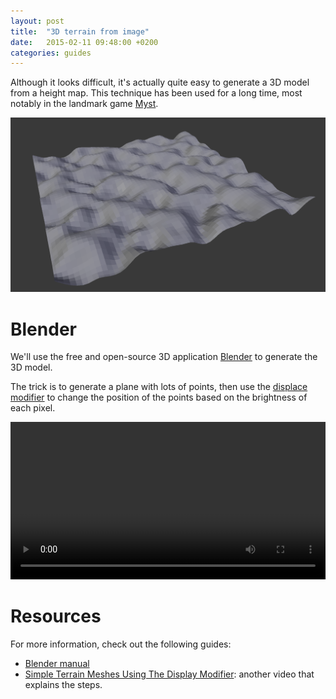 ```yaml
---
layout: post
title:  "3D terrain from image"
date:   2015-02-11 09:48:00 +0200
categories: guides
---
```

Although it looks difficult, it's actually quite easy to generate a 3D model from a height map. This technique has been used for a long time, most notably in the landmark game [Myst](https://en.wikipedia.org/wiki/Myst).

![Screenshot from a surface in Blender](/media/posts/2015-02-11-3d-terrain-from-image/surface-blender.png)

# Blender

We'll use the free and open-source 3D application [Blender](https://www.blender.org/) to generate the 3D model.

The trick is to generate a plane with lots of points, then use the [displace modifier](https://docs.blender.org/manual/en/latest/modeling/modifiers/deform/displace.html) to change the position of the points based on the brightness of each pixel.

 <video width="100%" controls>
    <source src="/media/posts/2015-02-11-3d-terrain-from-image/blender-displace-modifier.mp4" type="video/mp4" />
Your browser does not support the video tag. Try using <a href="https://www.mozilla.org/en-US/firefox/new/">Firefox</a> or <a href="https://www.google.com/chrome/">Chrome</a>.
        </video>

# Resources

For more information, check out the following guides:

* [Blender manual](https://docs.blender.org/manual/en/latest/index.html)
* [Simple Terrain Meshes Using The Display Modifier](http://www.katsbits.com/tutorials/video/displace-terrain.php): another video that explains the steps.
